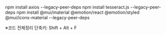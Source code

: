 npm install axios --legacy-peer-deps
npm install tesseract.js --legacy-peer-deps
npm install @mui/material @emotion/react @emotion/styled @mui/icons-material --legacy-peer-deps

※코드 전체정리 단축키: Shift + Alt + F
